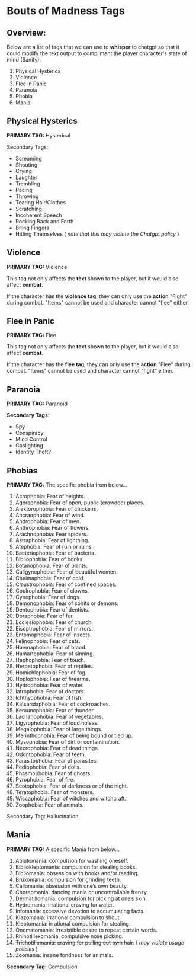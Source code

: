 # Bouts of Madness Tags

## Overview:
Below are a list of tags that we can use to **whisper** to chatgpt so that it could modify the text output to compliment the player character's state of mind (Sanity).

1. Physical Hysterics
2. Violence
3. Flee in Panic
4. Paranoia
5. Phobia
6. Mania

## Physical Hysterics
**PRIMARY TAG:** Hysterical

Secondary Tags:
- Screaming
- Shouting
- Crying
- Laughter
- Trembling
- Pacing
- Throwing
- Tearing Hair/Clothes
- Scratching
- Incoherent Speech
- Rocking Back and Forth
- Biting Fingers
- Hitting Themselves ( *note that this may violate the Chatgpt policy* )

## Violence

**PRIMARY TAG:** Violence

This tag not only affects the **text** shown to the player, but it would also affect **combat**.

If the character has the **violence tag**, they can only use the **action** "Fight" during combat. "Items" cannot be used and character cannot "flee" either.

## Flee in Panic

**PRIMARY TAG:** Flee

This tag not only affects the **text** shown to the player, but it would also affect **combat**.

If the character has the **flee tag**, they can only use the **action** "Flee" during combat. "Items" cannot be used and character cannot "fight" either.

## Paranoia

**PRIMARY TAG:** Paranoid

**Secondary Tags:**
- Spy
- Conspiracy
- Mind Control
- Gaslighting
- Identity Theft?


## Phobias

**PRIMARY TAG:** The specific phobia from below... 

1) Acrophobia: Fear of heights.
4) Agoraphobia: Fear of open, public 
(crowded) places.
5) Alektorophobia: Fear of chickens.
8) Ancraophobia: Fear of wind.
9) Androphobia: Fear of men. 
11) Anthrophobia: Fear of flowers. 
13) Arachnophobia: Fear spiders.
14) Astraphobia: Fear of lightning. 
15) Atephobia: Fear of ruin or ruins..
17) Bacteriophobia: Fear of bacteria.
20) Bibliophobia: Fear of books.
21) Botanophobia: Fear of plants.
22) Caligynephobia: Fear of beautiful 
women.
23) Cheimaphobia: Fear of cold. 
25) Claustrophobia: Fear of confined 
spaces.
26) Coulrophobia: Fear of clowns.
27) Cynophobia: Fear of dogs. 
28) Demonophobia: Fear of spirits or 
demons.
30) Dentophobia: Fear of dentists.
32) Doraphobia: Fear of fur.
34) Ecclesiophobia: Fear of church.
35) Eisoptrophobia: Fear of mirrors. 
37) Entomophobia: Fear of insects.
38) Felinophobia: Fear of cats. 
42) Haemaphobia: Fear of blood.
43) Hamartophobia: Fear of sinning.
44) Haphophobia: Fear of touch. 
45) Herpetophobia: Fear of reptiles.
46) Homichlophobia: Fear of fog.
47) Hoplophobia: Fear of firearms.
48) Hydrophobia: Fear of water. 
50) Iatrophobia: Fear of doctors.
51) Ichthyophobia: Fear of fish. 
52) Katsaridaphobia: Fear of cockroaches.
53) Keraunophobia: Fear of thunder. 
54) Lachanophobia: Fear of vegetables.
55) Ligyrophobia: Fear of loud noises.
58) Megalophobia: Fear of large 
things.
59) Merinthophobia: Fear of being 
bound or tied up.
62) Mysophobia: Fear of dirt or 
contamination. 
64) Necrophobia: Fear of dead things.
66) Odontophobia: Fear of teeth.
71) Parasitophobia: Fear of parasites. 
72) Pediophobia: Fear of dolls.
75) Phasmophobia: Fear of ghosts.
80) Pyrophobia: Fear of fire. 
82) Scotophobia: Fear of darkness or of 
the night.
91) Teratophobia: Fear of monsters. 
96) Wiccaphobia: Fear of witches and 
witchcraft.
100) Zoophobia: Fear of animals.

Secondary Tag: Hallucination

## Mania

**PRIMARY TAG:** A specific Mania from below...

1) Ablutomania: compulsion for washing 
oneself.
18) Bibliokleptomania: compulsion for 
stealing books.
19) Bibliomania: obsession with books 
and/or reading.
20) Bruxomania: compulsion for grinding 
teeth.
22) Callomania: obsession with one’s own 
beauty.
26) Choreomania: dancing mania or 
uncontrollable frenzy.
34) Dermatillomania: compulsion for 
picking at one’s skin.
55) Hydromania: irrational craving for 
water.
59) Infomania: excessive devotion to 
accumulating facts.
60) Klazomania: irrational compulsion to 
shout.
61) Kleptomania: irrational compulsion 
for stealing.
75) Onomatomania: irresistible desire to 
repeat certain words.
88) Rhinotillexomania: compulsive nose 
picking.
97) ~~Trichotillomania: craving for pulling 
out own hair.~~ ( *may violate usage policies* )
100) Zoomania: insane fondness for 
animals.

**Secondary Tag:** Compulsion